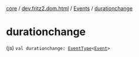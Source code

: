 [core](../../index.md) / [dev.fritz2.dom.html](../index.md) / [Events](index.md) / [durationchange](./durationchange.md)

# durationchange

(js) `val durationchange: `[`EventType`](../-event-type/index.md)`<`[`Event`](https://kotlinlang.org/api/latest/jvm/stdlib/org.w3c.dom.events/-event/index.html)`>`